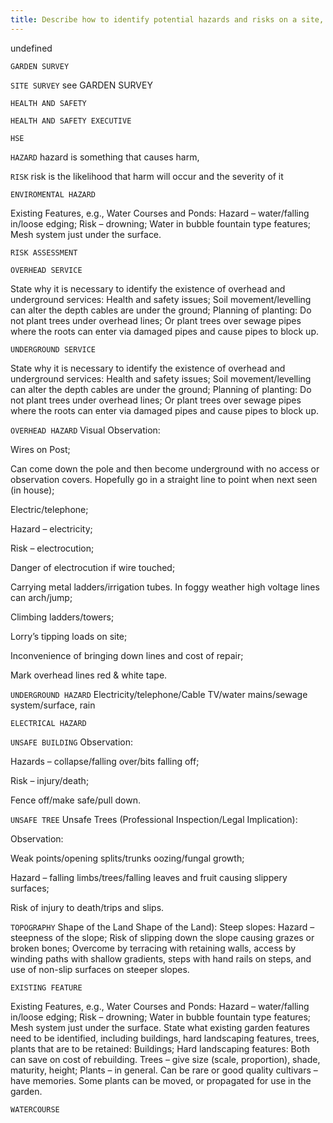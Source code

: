 ```yaml
---
title: Describe how to identify potential hazards and risks on a site, including overhead and underground hazards (e.g. electric cables); unsafe buildings, features and trees; topography and existing features (e.g. watercourses and ponds). Define hazard and risk as used in risk assessments. site topography; unsafe hard landscaping features and garden buildings; trees; areas of water in the garden; overhead and underground services.
---
```



undefined


`GARDEN SURVEY`

`SITE SURVEY`
see GARDEN SURVEY


`HEALTH AND SAFETY`

`HEALTH AND SAFETY EXECUTIVE`

`HSE`

`HAZARD`
hazard is something that causes harm,


`RISK`
risk is the likelihood that harm will occur and the severity of it


`ENVIROMENTAL HAZARD`

Existing Features, e.g., Water Courses and Ponds:
Hazard – water/falling in/loose edging;
Risk – drowning;
Water in bubble fountain type features;
Mesh system just under the surface.


`RISK ASSESSMENT`

`OVERHEAD SERVICE`

State why it is necessary to identify the existence of overhead and underground services:
Health and safety issues;
Soil movement/levelling can alter the depth cables are under the ground;
Planning of planting:
Do not plant trees under overhead lines;
Or plant trees over sewage pipes where the roots can enter via damaged pipes and cause pipes to block up.


`UNDERGROUND SERVICE`

State why it is necessary to identify the existence of overhead and underground services:
Health and safety issues;
Soil movement/levelling can alter the depth cables are under the ground;
Planning of planting:
Do not plant trees under overhead lines;
Or plant trees over sewage pipes where the roots can enter via damaged pipes and cause pipes to block up.


`OVERHEAD HAZARD`
Visual Observation:

Wires on Post;

Can come down the pole and then become underground with no access or observation covers.  Hopefully go in a straight line to point when next seen (in house);

Electric/telephone;

Hazard – electricity;

Risk – electrocution;

Danger of electrocution if wire touched;

Carrying metal ladders/irrigation tubes.  In foggy weather high voltage lines can arch/jump;

Climbing ladders/towers;

Lorry’s tipping loads on site;

Inconvenience of bringing down lines and cost of repair;

Mark overhead lines red & white tape.


`UNDERGROUND HAZARD`
Electricity/telephone/Cable TV/water mains/sewage system/surface, rain 




`ELECTRICAL HAZARD`

`UNSAFE BUILDING`
Observation:

Hazards – collapse/falling over/bits falling off;

Risk – injury/death;

Fence off/make safe/pull down.


`UNSAFE TREE`
Unsafe Trees (Professional Inspection/Legal Implication):

Observation:

Weak points/opening splits/trunks oozing/fungal growth;

Hazard – falling limbs/trees/falling leaves and fruit causing slippery surfaces;

Risk of injury to death/trips and slips.


`TOPOGRAPHY`
Shape of the Land
Shape of the Land):
Steep slopes:
Hazard – steepness of the slope;
Risk of slipping down the slope causing grazes or broken bones;
Overcome by terracing with retaining walls, access by winding paths with shallow gradients, steps with hand rails on steps, and use of non-slip surfaces on steeper slopes.


`EXISTING FEATURE`

Existing Features, e.g., Water Courses and Ponds:
Hazard – water/falling in/loose edging;
Risk – drowning;
Water in bubble fountain type features;
Mesh system just under the surface.
State what existing garden features need to be identified, including buildings, hard landscaping features, trees, plants that are to be retained:
Buildings;
Hard landscaping features:
Both can save on cost of rebuilding.
Trees – give size (scale, proportion), shade, maturity, height;
Plants – in general.  Can be rare or good quality cultivars – have memories.  Some plants can be moved, or propagated for use in the garden.


`WATERCOURSE`
